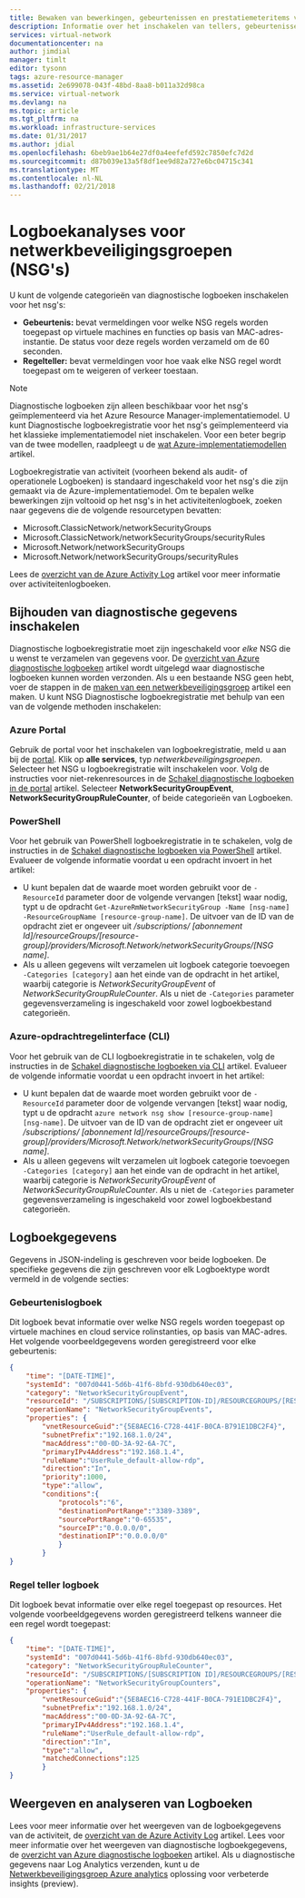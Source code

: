 ```yaml
---
title: Bewaken van bewerkingen, gebeurtenissen en prestatiemeteritems voor het nsg's | Microsoft Docs
description: Informatie over het inschakelen van tellers, gebeurtenissen en operationele logboekregistratie voor het nsg 's
services: virtual-network
documentationcenter: na
author: jimdial
manager: timlt
editor: tysonn
tags: azure-resource-manager
ms.assetid: 2e699078-043f-48bd-8aa8-b011a32d98ca
ms.service: virtual-network
ms.devlang: na
ms.topic: article
ms.tgt_pltfrm: na
ms.workload: infrastructure-services
ms.date: 01/31/2017
ms.author: jdial
ms.openlocfilehash: 6beb9ae1b64e27df0a4eefefd592c7850efc7d2d
ms.sourcegitcommit: d87b039e13a5f8df1ee9d82a727e6bc04715c341
ms.translationtype: MT
ms.contentlocale: nl-NL
ms.lasthandoff: 02/21/2018
---
```

# <a name="log-analytics-for-network-security-groups-nsgs"></a>Logboekanalyses voor netwerkbeveiligingsgroepen (NSG's)

U kunt de volgende categorieën van diagnostische logboeken inschakelen voor het nsg's:

* **Gebeurtenis:** bevat vermeldingen voor welke NSG regels worden toegepast op virtuele machines en functies op basis van MAC-adres-instantie. De status voor deze regels worden verzameld om de 60 seconden.
* **Regelteller:** bevat vermeldingen voor hoe vaak elke NSG regel wordt toegepast om te weigeren of verkeer toestaan.

> [!NOTE]
> Diagnostische logboeken zijn alleen beschikbaar voor het nsg's geïmplementeerd via het Azure Resource Manager-implementatiemodel. U kunt Diagnostische logboekregistratie voor het nsg's geïmplementeerd via het klassieke implementatiemodel niet inschakelen. Voor een beter begrip van de twee modellen, raadpleegt u de [wat Azure-implementatiemodellen](../resource-manager-deployment-model.md) artikel.

Logboekregistratie van activiteit (voorheen bekend als audit- of operationele Logboeken) is standaard ingeschakeld voor het nsg's die zijn gemaakt via de Azure-implementatiemodel. Om te bepalen welke bewerkingen zijn voltooid op het nsg's in het activiteitenlogboek, zoeken naar gegevens die de volgende resourcetypen bevatten: 

- Microsoft.ClassicNetwork/networkSecurityGroups 
- Microsoft.ClassicNetwork/networkSecurityGroups/securityRules
- Microsoft.Network/networkSecurityGroups
- Microsoft.Network/networkSecurityGroups/securityRules 

Lees de [overzicht van de Azure Activity Log](../monitoring-and-diagnostics/monitoring-overview-activity-logs.md) artikel voor meer informatie over activiteitenlogboeken. 

## <a name="enable-diagnostic-logging"></a>Bijhouden van diagnostische gegevens inschakelen

Diagnostische logboekregistratie moet zijn ingeschakeld voor *elke* NSG die u wenst te verzamelen van gegevens voor. De [overzicht van Azure diagnostische logboeken](../monitoring-and-diagnostics/monitoring-overview-of-diagnostic-logs.md) artikel wordt uitgelegd waar diagnostische logboeken kunnen worden verzonden. Als u een bestaande NSG geen hebt, voer de stappen in de [maken van een netwerkbeveiligingsgroep](virtual-networks-create-nsg-arm-pportal.md) artikel een maken. U kunt NSG Diagnostische logboekregistratie met behulp van een van de volgende methoden inschakelen:

### <a name="azure-portal"></a>Azure Portal

Gebruik de portal voor het inschakelen van logboekregistratie, meld u aan bij de [portal](https://portal.azure.com). Klik op **alle services**, typ *netwerkbeveiligingsgroepen*. Selecteer het NSG u logboekregistratie wilt inschakelen voor. Volg de instructies voor niet-rekenresources in de [Schakel diagnostische logboeken in de portal](../monitoring-and-diagnostics/monitoring-overview-of-diagnostic-logs.md#how-to-enable-collection-of-resource-diagnostic-logs) artikel. Selecteer **NetworkSecurityGroupEvent**, **NetworkSecurityGroupRuleCounter**, of beide categorieën van Logboeken.

### <a name="powershell"></a>PowerShell

Voor het gebruik van PowerShell logboekregistratie in te schakelen, volg de instructies in de [Schakel diagnostische logboeken via PowerShell](../monitoring-and-diagnostics/monitoring-overview-of-diagnostic-logs.md#how-to-enable-collection-of-resource-diagnostic-logs) artikel. Evalueer de volgende informatie voordat u een opdracht invoert in het artikel:

- U kunt bepalen dat de waarde moet worden gebruikt voor de `-ResourceId` parameter door de volgende vervangen [tekst] waar nodig, typt u de opdracht `Get-AzureRmNetworkSecurityGroup -Name [nsg-name] -ResourceGroupName [resource-group-name]`. De uitvoer van de ID van de opdracht ziet er ongeveer uit */subscriptions/ [abonnement Id]/resourceGroups/[resource-group]/providers/Microsoft.Network/networkSecurityGroups/[NSG name]*.
- Als u alleen gegevens wilt verzamelen uit logboek categorie toevoegen `-Categories [category]` aan het einde van de opdracht in het artikel, waarbij categorie is *NetworkSecurityGroupEvent* of *NetworkSecurityGroupRuleCounter*. Als u niet de `-Categories` parameter gegevensverzameling is ingeschakeld voor zowel logboekbestand categorieën.

### <a name="azure-command-line-interface-cli"></a>Azure-opdrachtregelinterface (CLI)

Voor het gebruik van de CLI logboekregistratie in te schakelen, volg de instructies in de [Schakel diagnostische logboeken via CLI](../monitoring-and-diagnostics/monitoring-overview-of-diagnostic-logs.md#how-to-enable-collection-of-resource-diagnostic-logs) artikel. Evalueer de volgende informatie voordat u een opdracht invoert in het artikel:

- U kunt bepalen dat de waarde moet worden gebruikt voor de `-ResourceId` parameter door de volgende vervangen [tekst] waar nodig, typt u de opdracht `azure network nsg show [resource-group-name] [nsg-name]`. De uitvoer van de ID van de opdracht ziet er ongeveer uit */subscriptions/ [abonnement Id]/resourceGroups/[resource-group]/providers/Microsoft.Network/networkSecurityGroups/[NSG name]*.
- Als u alleen gegevens wilt verzamelen uit logboek categorie toevoegen `-Categories [category]` aan het einde van de opdracht in het artikel, waarbij categorie is *NetworkSecurityGroupEvent* of *NetworkSecurityGroupRuleCounter*. Als u niet de `-Categories` parameter gegevensverzameling is ingeschakeld voor zowel logboekbestand categorieën.

## <a name="logged-data"></a>Logboekgegevens

Gegevens in JSON-indeling is geschreven voor beide logboeken. De specifieke gegevens die zijn geschreven voor elk Logboektype wordt vermeld in de volgende secties:

### <a name="event-log"></a>Gebeurtenislogboek
Dit logboek bevat informatie over welke NSG regels worden toegepast op virtuele machines en cloud service rolinstanties, op basis van MAC-adres. Het volgende voorbeeldgegevens worden geregistreerd voor elke gebeurtenis:

```json
{
    "time": "[DATE-TIME]",
    "systemId": "007d0441-5d6b-41f6-8bfd-930db640ec03",
    "category": "NetworkSecurityGroupEvent",
    "resourceId": "/SUBSCRIPTIONS/[SUBSCRIPTION-ID]/RESOURCEGROUPS/[RESOURCE-GROUP-NAME]/PROVIDERS/MICROSOFT.NETWORK/NETWORKSECURITYGROUPS/[NSG-NAME]",
    "operationName": "NetworkSecurityGroupEvents",
    "properties": {
        "vnetResourceGuid":"{5E8AEC16-C728-441F-B0CA-B791E1DBC2F4}",
        "subnetPrefix":"192.168.1.0/24",
        "macAddress":"00-0D-3A-92-6A-7C",
        "primaryIPv4Address":"192.168.1.4",
        "ruleName":"UserRule_default-allow-rdp",
        "direction":"In",
        "priority":1000,
        "type":"allow",
        "conditions":{
            "protocols":"6",
            "destinationPortRange":"3389-3389",
            "sourcePortRange":"0-65535",
            "sourceIP":"0.0.0.0/0",
            "destinationIP":"0.0.0.0/0"
            }
        }
}
```

### <a name="rule-counter-log"></a>Regel teller logboek

Dit logboek bevat informatie over elke regel toegepast op resources. Het volgende voorbeeldgegevens worden geregistreerd telkens wanneer die een regel wordt toegepast:

```json
{
    "time": "[DATE-TIME]",
    "systemId": "007d0441-5d6b-41f6-8bfd-930db640ec03",
    "category": "NetworkSecurityGroupRuleCounter",
    "resourceId": "/SUBSCRIPTIONS/[SUBSCRIPTION ID]/RESOURCEGROUPS/[RESOURCE-GROUP-NAME]TESTRG/PROVIDERS/MICROSOFT.NETWORK/NETWORKSECURITYGROUPS/[NSG-NAME]",
    "operationName": "NetworkSecurityGroupCounters",
    "properties": {
        "vnetResourceGuid":"{5E8AEC16-C728-441F-B0CA-791E1DBC2F4}",
        "subnetPrefix":"192.168.1.0/24",
        "macAddress":"00-0D-3A-92-6A-7C",
        "primaryIPv4Address":"192.168.1.4",
        "ruleName":"UserRule_default-allow-rdp",
        "direction":"In",
        "type":"allow",
        "matchedConnections":125
        }
}
```

## <a name="view-and-analyze-logs"></a>Weergeven en analyseren van Logboeken

Lees voor meer informatie over het weergeven van de logboekgegevens van de activiteit, de [overzicht van de Azure Activity Log](../monitoring-and-diagnostics/monitoring-overview-of-diagnostic-logs.md) artikel. Lees voor meer informatie over het weergeven van diagnostische logboekgegevens, de [overzicht van Azure diagnostische logboeken](../monitoring-and-diagnostics/monitoring-overview-of-diagnostic-logs.md) artikel. Als u diagnostische gegevens naar Log Analytics verzenden, kunt u de [Netwerkbeveiligingsgroep Azure analytics](../log-analytics/log-analytics-azure-networking-analytics.md) oplossing voor verbeterde insights (preview). 
